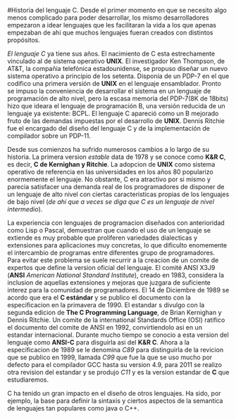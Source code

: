 #Historia del lenguaje C.
Desde el primer momento en que se necesito algo menos complicado para poder desarrollar, los mismo desarrolladores empezaron a idear lenguajes que les facilitaran la vida a los que apenas empezaban de ahí que muchos lenguajes fueran creados con distintos propósitos.

*El lenguaje C* ya tiene sus años. El nacimiento de C esta estrechamente vinculado al de sistema operativo **UNIX**. El investigador Ken Thompson, de AT&T, la compañia telefónica estadounidense, se propuso diseñar un nuevo sistema operativo a principio de los setenta. Disponía de un PDP-7 en el que codifico una primera versión de **UNIX** en el lenguaje ensamblador. Pronto se impuso la conveniencia de desarrollar el sistema en un lenguaje de programación de alto nivel, pero la escasa memoria del PDP-7(8K de 18bits) hizo que ideara el lenguaje de programación B, una versión reducida de un lenguaje ya existente: BCPL. El lenguaje C apareció como un B mejorado fruto de las demandas impuestas por el desarrollo de **UNIX**. Dennis Ritchie fue el encargado del diseño del lenguaje C y de la implementación de compilador sobre un PDP-11.

Desde sus comienzos ha sufrido numerosos cambios a lo largo de su historia. La primera version *estable* data de 1978 y se conoce como **K&R C**, es decir, **C de Kernighan y Ritchie**. La adopcion de **UNIX** como sistema operativo de referencia en las universidades en los años 80 popularizo enormemente el lenguaje. No obstante, C era atractivo por si mismo y parecia satisfacer una demanda real de los programadores de disponer de un lenguaje de alto nivel con ciertas caracteristicas propias de los lenguajes de bajo nivel (*de ahi que a veces se diga que C es un lenguaje de nivel intermedio*).

La experiencia con lenguajes de programacion diseñados con anterioridad como Lisp o Pascal, demuestran que cuando el uso de un lenguaje se extiende es muy probable que proliferen variedades dialecticas y extensiones para aplicaciones muy concretas, lo que dificulto enomemente el intercambio de programas entre diferentes grupo de programadores. Para evitar este problema se suele recurrir a la creacion de un comite de expertos que define la version oficial del lenguaje. El comité ANSI X3J9 (**ANSI** *American National Standard Institute*), creado en 1983, considera la inclusion de aquellas extensiones y mejoras que juzgara de suficiente interez para la comunidad de programadores. El 14 de Diciembre de 1989 se acordo que era el **C estándar** y se publico el documento con la especificacion en la primavera de 1990. El estandar s divulgo con la segunda edicion de **The C Programming Language**, de Brian Kernighan y Dennis Ritchie. Un comite de la international Standards Office (OSI) ratifico el documento del comite de ANSI en 1992, convirtiendolo asi en un estandar internacional. Durante mucho tiempo se conocio a esta version del lenguaje como **ANSI-C** para disguirla asi del **K&R C**. Ahora a la especificacion de 1989 se le denomina *C89* para distinguirla de la revicion que se publico en 1999, llamada *C99* que fue la que se uso mucho por defecto para el compilador GCC hasta su version 4.9, para 2011 se realizo otra revision del estandar y se produjo *C11* y es la version estandar de **C** que estudiaremos.

C ha tenido un gran impacto en el diseño de otros lenguajes. Ha sido, por ejemplo, la base para definir la sintaxis y ciertos aspectos de la semantica de lenguajes tan populares como java o C++.